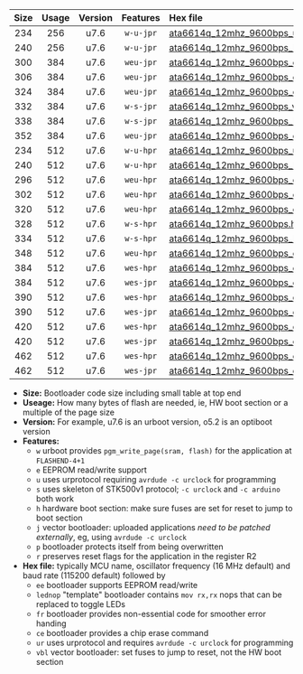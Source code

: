 |Size|Usage|Version|Features|Hex file|
|:-:|:-:|:-:|:-:|:--|
|234|256|u7.6|`w-u-jpr`|[ata6614q_12mhz_9600bps_ur_vbl.hex](https://raw.githubusercontent.com/stefanrueger/urboot/main/ata6614q_12mhz_9600bps_ur_vbl.hex)|
|240|256|u7.6|`w-u-jpr`|[ata6614q_12mhz_9600bps_lednop_ur_vbl.hex](https://raw.githubusercontent.com/stefanrueger/urboot/main/ata6614q_12mhz_9600bps_lednop_ur_vbl.hex)|
|300|384|u7.6|`weu-jpr`|[ata6614q_12mhz_9600bps_ee_ur_vbl.hex](https://raw.githubusercontent.com/stefanrueger/urboot/main/ata6614q_12mhz_9600bps_ee_ur_vbl.hex)|
|306|384|u7.6|`weu-jpr`|[ata6614q_12mhz_9600bps_ee_lednop_ur_vbl.hex](https://raw.githubusercontent.com/stefanrueger/urboot/main/ata6614q_12mhz_9600bps_ee_lednop_ur_vbl.hex)|
|324|384|u7.6|`weu-jpr`|[ata6614q_12mhz_9600bps_ee_lednop_fr_ur_vbl.hex](https://raw.githubusercontent.com/stefanrueger/urboot/main/ata6614q_12mhz_9600bps_ee_lednop_fr_ur_vbl.hex)|
|332|384|u7.6|`w-s-jpr`|[ata6614q_12mhz_9600bps_vbl.hex](https://raw.githubusercontent.com/stefanrueger/urboot/main/ata6614q_12mhz_9600bps_vbl.hex)|
|338|384|u7.6|`w-s-jpr`|[ata6614q_12mhz_9600bps_lednop_vbl.hex](https://raw.githubusercontent.com/stefanrueger/urboot/main/ata6614q_12mhz_9600bps_lednop_vbl.hex)|
|352|384|u7.6|`weu-jpr`|[ata6614q_12mhz_9600bps_ee_lednop_fr_ce_ur_vbl.hex](https://raw.githubusercontent.com/stefanrueger/urboot/main/ata6614q_12mhz_9600bps_ee_lednop_fr_ce_ur_vbl.hex)|
|234|512|u7.6|`w-u-hpr`|[ata6614q_12mhz_9600bps_ur.hex](https://raw.githubusercontent.com/stefanrueger/urboot/main/ata6614q_12mhz_9600bps_ur.hex)|
|240|512|u7.6|`w-u-hpr`|[ata6614q_12mhz_9600bps_lednop_ur.hex](https://raw.githubusercontent.com/stefanrueger/urboot/main/ata6614q_12mhz_9600bps_lednop_ur.hex)|
|296|512|u7.6|`weu-hpr`|[ata6614q_12mhz_9600bps_ee_ur.hex](https://raw.githubusercontent.com/stefanrueger/urboot/main/ata6614q_12mhz_9600bps_ee_ur.hex)|
|302|512|u7.6|`weu-hpr`|[ata6614q_12mhz_9600bps_ee_lednop_ur.hex](https://raw.githubusercontent.com/stefanrueger/urboot/main/ata6614q_12mhz_9600bps_ee_lednop_ur.hex)|
|320|512|u7.6|`weu-hpr`|[ata6614q_12mhz_9600bps_ee_lednop_fr_ur.hex](https://raw.githubusercontent.com/stefanrueger/urboot/main/ata6614q_12mhz_9600bps_ee_lednop_fr_ur.hex)|
|328|512|u7.6|`w-s-hpr`|[ata6614q_12mhz_9600bps.hex](https://raw.githubusercontent.com/stefanrueger/urboot/main/ata6614q_12mhz_9600bps.hex)|
|334|512|u7.6|`w-s-hpr`|[ata6614q_12mhz_9600bps_lednop.hex](https://raw.githubusercontent.com/stefanrueger/urboot/main/ata6614q_12mhz_9600bps_lednop.hex)|
|348|512|u7.6|`weu-hpr`|[ata6614q_12mhz_9600bps_ee_lednop_fr_ce_ur.hex](https://raw.githubusercontent.com/stefanrueger/urboot/main/ata6614q_12mhz_9600bps_ee_lednop_fr_ce_ur.hex)|
|384|512|u7.6|`wes-hpr`|[ata6614q_12mhz_9600bps_ee.hex](https://raw.githubusercontent.com/stefanrueger/urboot/main/ata6614q_12mhz_9600bps_ee.hex)|
|384|512|u7.6|`wes-jpr`|[ata6614q_12mhz_9600bps_ee_vbl.hex](https://raw.githubusercontent.com/stefanrueger/urboot/main/ata6614q_12mhz_9600bps_ee_vbl.hex)|
|390|512|u7.6|`wes-hpr`|[ata6614q_12mhz_9600bps_ee_lednop.hex](https://raw.githubusercontent.com/stefanrueger/urboot/main/ata6614q_12mhz_9600bps_ee_lednop.hex)|
|390|512|u7.6|`wes-jpr`|[ata6614q_12mhz_9600bps_ee_lednop_vbl.hex](https://raw.githubusercontent.com/stefanrueger/urboot/main/ata6614q_12mhz_9600bps_ee_lednop_vbl.hex)|
|420|512|u7.6|`wes-hpr`|[ata6614q_12mhz_9600bps_ee_lednop_fr.hex](https://raw.githubusercontent.com/stefanrueger/urboot/main/ata6614q_12mhz_9600bps_ee_lednop_fr.hex)|
|420|512|u7.6|`wes-jpr`|[ata6614q_12mhz_9600bps_ee_lednop_fr_vbl.hex](https://raw.githubusercontent.com/stefanrueger/urboot/main/ata6614q_12mhz_9600bps_ee_lednop_fr_vbl.hex)|
|462|512|u7.6|`wes-hpr`|[ata6614q_12mhz_9600bps_ee_lednop_fr_ce.hex](https://raw.githubusercontent.com/stefanrueger/urboot/main/ata6614q_12mhz_9600bps_ee_lednop_fr_ce.hex)|
|462|512|u7.6|`wes-jpr`|[ata6614q_12mhz_9600bps_ee_lednop_fr_ce_vbl.hex](https://raw.githubusercontent.com/stefanrueger/urboot/main/ata6614q_12mhz_9600bps_ee_lednop_fr_ce_vbl.hex)|

- **Size:** Bootloader code size including small table at top end
- **Useage:** How many bytes of flash are needed, ie, HW boot section or a multiple of the page size
- **Version:** For example, u7.6 is an urboot version, o5.2 is an optiboot version
- **Features:**
  + `w` urboot provides `pgm_write_page(sram, flash)` for the application at `FLASHEND-4+1`
  + `e` EEPROM read/write support
  + `u` uses urprotocol requiring `avrdude -c urclock` for programming
  + `s` uses skeleton of STK500v1 protocol; `-c urclock` and `-c arduino` both work
  + `h` hardware boot section: make sure fuses are set for reset to jump to boot section
  + `j` vector bootloader: uploaded applications *need to be patched externally*, eg, using `avrdude -c urclock`
  + `p` bootloader protects itself from being overwritten
  + `r` preserves reset flags for the application in the register R2
- **Hex file:** typically MCU name, oscillator frequency (16 MHz default) and baud rate (115200 default) followed by
  + `ee` bootloader supports EEPROM read/write
  + `lednop` "template" bootloader contains `mov rx,rx` nops that can be replaced to toggle LEDs
  + `fr` bootloader provides non-essential code for smoother error handing
  + `ce` bootloader provides a chip erase command
  + `ur` uses urprotocol and requires `avrdude -c urclock` for programming
  + `vbl` vector bootloader: set fuses to jump to reset, not the HW boot section
